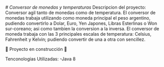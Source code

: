 <em> # Conversor de monedas y temperaturas </em>
Descripcion del proyecto:
Conversor agil tanto de monedas como de temperatura. 
El conversor de monedas trabaja utilizando como moneda principal el peso argentino, pudiendo convertirlo a Dolar, Euro, Yen Japones, Libras Esterlinas o Won sur-coreano; asi como
tambien la conversion a la inversa.
El conversor de moneda trabaja con las 3 principales escalas de temperatura: Celsius, Fahrenheit y Kelvin; pudiendo convertir de una a otra con sencillez.

:construction: Proyecto en construcción :construction:

Tenconologias Utilizadas:
-Java 8

